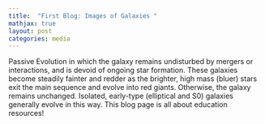 ```yaml
---
title:  "First Blog: Images of Galaxies "
mathjax: true
layout: post
categories: media
---
```


Passive Evolution in which the galaxy remains undisturbed by mergers or interactions, and is devoid of ongoing star formation. These galaxies become steadily fainter and redder as the brighter, high mass (bluer) stars exit the main sequence and evolve into red giants. Otherwise, the galaxy remains unchanged. Isolated, early-type (elliptical and S0) galaxies generally evolve in this way.
This blog page is all about education resources!
